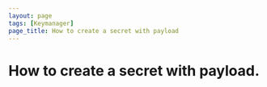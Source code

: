 ```yaml
---
layout: page
tags: [Keymanager]
page_title: How to create a secret with payload
---
```


# How to create a secret with payload.
